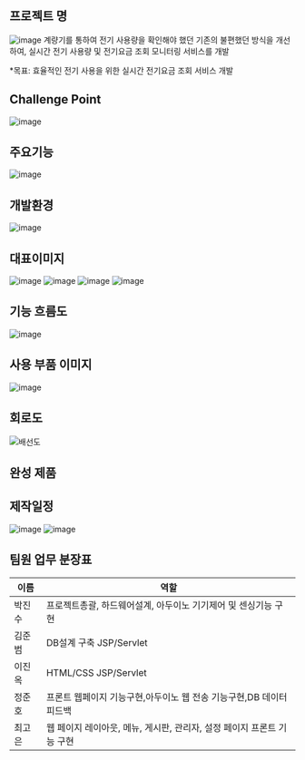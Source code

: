 ## 프로젝트 명
![image](https://user-images.githubusercontent.com/76724574/162856785-8c13677a-7085-4109-8bc2-524b51393040.png)
계량기를 통하여 전기 사용량을 확인해야 했던 기존의 불편했던 방식을 개선하여, 실시간 전기 사용량 및 전기요금 조회 모니터링 서비스를 개발

*목표: 효율적인 전기 사용을 위한 실시간 전기요금 조회 서비스 개발

## Challenge Point
![image](https://user-images.githubusercontent.com/76724574/162855827-ddf3ee06-9453-48f8-bb6b-070f0b9ae824.png)

## 주요기능
![image](https://user-images.githubusercontent.com/76724574/162856035-caf31294-4676-48c9-b349-8c42e420b369.png)

## 개발환경
![image](https://user-images.githubusercontent.com/76724574/162856880-8ec6ad8e-179d-4be1-b788-d81e0b2c75fd.png)

## 대표이미지
![image](https://user-images.githubusercontent.com/76724574/162857817-732c9d44-3d75-4c66-81b3-650717669f9c.png)
![image](https://user-images.githubusercontent.com/76724574/162857858-d800c696-21bd-4da3-9220-b7fcd7af5e20.png)
![image](https://user-images.githubusercontent.com/76724574/162857869-55b999eb-6984-4b23-ac3f-d5b90854f6e8.png)
![image](https://user-images.githubusercontent.com/76724574/162857570-bda18112-e02a-427e-bd3d-13f5fcba50a3.png)

## 기능 흐름도
![image](https://user-images.githubusercontent.com/76724574/162857497-230c5c02-1146-4267-be71-08f01770dc6b.png)

## 사용 부품 이미지
![image](https://user-images.githubusercontent.com/76724574/162857610-ba4b62b7-03b4-464c-9942-b150dde6c112.png)

## 회로도
![배선도](https://user-images.githubusercontent.com/101301669/162861337-e16efe71-b162-42a0-abd3-125ead902dea.png)
## 완성 제품

## 제작일정
![image](https://user-images.githubusercontent.com/76724574/162857737-80e7d15f-adda-44fa-89f5-cee10a14870b.png)
![image](https://user-images.githubusercontent.com/101301507/162862186-7edde367-ff29-4473-855f-7eb7f5d3d418.png)


## 팀원 업무 분장표
|이름 | 역할 |
|---|---|
|박진수|프로젝트총괄, 하드웨어설계, 아두이노 기기제어 및 센싱기능 구현|
|김준범|DB설계 구축 JSP/Servlet|
|이진옥|HTML/CSS JSP/Servlet|
|정준호|프론트 웹페이지 기능구현,아두이노 웹 전송 기능구현,DB 데이터 피드백|
|최고은|웹 페이지 레이아웃, 메뉴, 게시판, 관리자, 설정 페이지 프론트 기능 구현|
